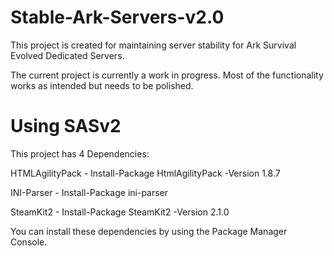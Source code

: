 # Stable-Ark-Servers-v2.0
This project is created for maintaining server stability for Ark Survival Evolved Dedicated Servers.

The current project is currently a work in progress. Most of the functionality works as intended but needs to be polished.

# Using SASv2

This project has 4 Dependencies:

HTMLAgilityPack - Install-Package HtmlAgilityPack -Version 1.8.7

INI-Parser - Install-Package ini-parser

SteamKit2 - Install-Package SteamKit2 -Version 2.1.0

You can install these dependencies by using the Package Manager Console.


